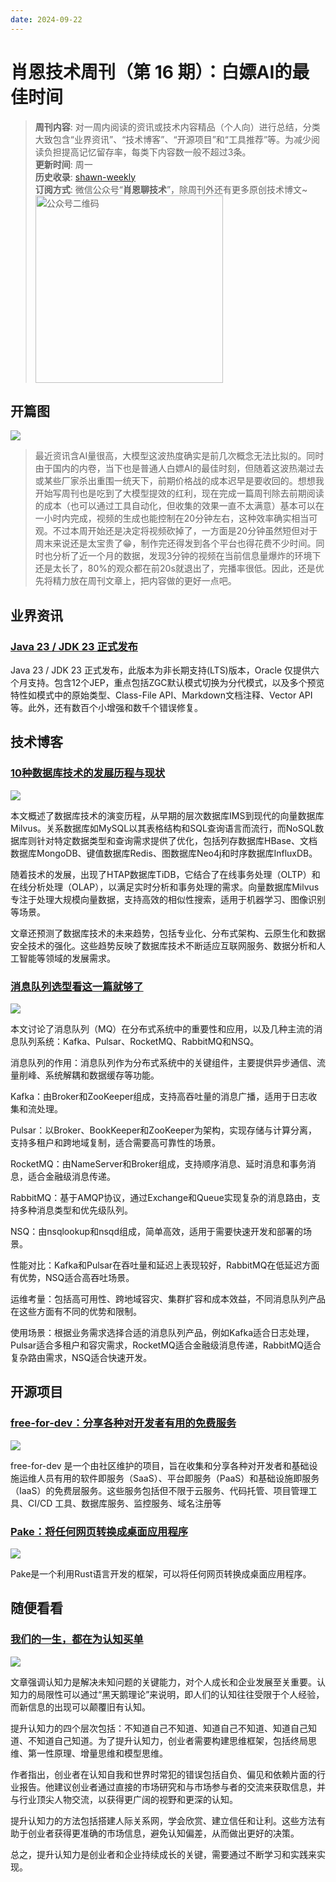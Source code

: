 ```yaml
---
date: 2024-09-22
---
```


# 肖恩技术周刊（第 16 期）：白嫖AI的最佳时间
> **周刊内容**: 对一周内阅读的资讯或技术内容精品（个人向）进行总结，分类大致包含“业界资讯”、“技术博客”、“开源项目”和“工具推荐”等。为减少阅读负担提高记忆留存率，每类下内容数一般不超过3条。<br>
> **更新时间**: 周一<br>
> **历史收录**: [shawn-weekly](https://github.com/Xiaoxie1994/shawn-weekly) <br>
> **订阅方式**: 微信公众号“**肖恩聊技术**”，除周刊外还有更多原创技术博文~<br>
> <img src="https://cdn.jsdelivr.net/gh/Xiaoxie1994/images/images/20241103221454.png" alt="公众号二维码" width="300">

## 开篇图
![](https://cdn.jsdelivr.net/gh/Xiaoxie1994/images/images/202411262354810.jpeg)

> 最近资讯含AI量很高，大模型这波热度确实是前几次概念无法比拟的。同时由于国内的内卷，当下也是普通人白嫖AI的最佳时刻，但随着这波热潮过去或某些厂家杀出重围一统天下，前期价格战的成本迟早是要收回的。想想我开始写周刊也是吃到了大模型提效的红利，现在完成一篇周刊除去前期阅读的成本（也可以通过工具自动化，但收集的效果一直不太满意）基本可以在一小时内完成，视频的生成也能控制在20分钟左右，这种效率确实相当可观。不过本周开始还是决定将视频砍掉了，一方面是20分钟虽然短但对于周末来说还是太宝贵了😁，制作完还得发到各个平台也得花费不少时间。同时也分析了近一个月的数据，发现3分钟的视频在当前信息量爆炸的环境下还是太长了，80%的观众都在前20s就退出了，完播率很低。因此，还是优先将精力放在周刊文章上，把内容做的更好一点吧。

## 业界资讯
### [Java 23 / JDK 23 正式发布](https://www.oschina.net/news/312381/java-23-released)

Java 23 / JDK 23 正式发布，此版本为非长期支持(LTS)版本，Oracle 仅提供六个月支持。包含12个JEP，重点包括ZGC默认模式切换为分代模式，以及多个预览特性如模式中的原始类型、Class-File API、Markdown文档注释、Vector API等。此外，还有数百个小增强和数千个错误修复。

## 技术博客
### [10种数据库技术的发展历程与现状](https://mp.weixin.qq.com/s/AAxlJzX_S_-ScJRtUktm4g)

![](https://cdn.jsdelivr.net/gh/Xiaoxie1994/images/images/202411262354812.png)

本文概述了数据库技术的演变历程，从早期的层次数据库IMS到现代的向量数据库Milvus。关系数据库如MySQL以其表格结构和SQL查询语言而流行，而NoSQL数据库则针对特定数据类型和查询需求提供了优化，包括列存数据库HBase、文档数据库MongoDB、键值数据库Redis、图数据库Neo4j和时序数据库InfluxDB。

随着技术的发展，出现了HTAP数据库TiDB，它结合了在线事务处理（OLTP）和在线分析处理（OLAP），以满足实时分析和事务处理的需求。向量数据库Milvus专注于处理大规模向量数据，支持高效的相似性搜索，适用于机器学习、图像识别等场景。

文章还预测了数据库技术的未来趋势，包括专业化、分布式架构、云原生化和数据安全技术的强化。这些趋势反映了数据库技术不断适应互联网服务、数据分析和人工智能等领域的发展需求。

### [消息队列选型看这一篇就够了](https://mp.weixin.qq.com/s/jWKHAic4Tt4Ohsj4pTmYFw)

![](https://cdn.jsdelivr.net/gh/Xiaoxie1994/images/images/202411262354813.png)

本文讨论了消息队列（MQ）在分布式系统中的重要性和应用，以及几种主流的消息队列系统：Kafka、Pulsar、RocketMQ、RabbitMQ和NSQ。

消息队列的作用：消息队列作为分布式系统中的关键组件，主要提供异步通信、流量削峰、系统解耦和数据缓存等功能。

Kafka：由Broker和ZooKeeper组成，支持高吞吐量的消息广播，适用于日志收集和流处理。

Pulsar：以Broker、BookKeeper和ZooKeeper为架构，实现存储与计算分离，支持多租户和跨地域复制，适合需要高可靠性的场景。

RocketMQ：由NameServer和Broker组成，支持顺序消息、延时消息和事务消息，适合金融级消息传递。

RabbitMQ：基于AMQP协议，通过Exchange和Queue实现复杂的消息路由，支持多种消息类型和优先级队列。

NSQ：由nsqlookup和nsqd组成，简单高效，适用于需要快速开发和部署的场景。

性能对比：Kafka和Pulsar在吞吐量和延迟上表现较好，RabbitMQ在低延迟方面有优势，NSQ适合高吞吐场景。

运维考量：包括高可用性、跨地域容灾、集群扩容和成本效益，不同消息队列产品在这些方面有不同的优势和限制。

使用场景：根据业务需求选择合适的消息队列产品，例如Kafka适合日志处理，Pulsar适合多租户和容灾需求，RocketMQ适合金融级消息传递，RabbitMQ适合复杂路由需求，NSQ适合快速开发。

## 开源项目 
### [free-for-dev：分享各种对开发者有用的免费服务](https://github.com/ripienaar/free-for-dev)

![](https://cdn.jsdelivr.net/gh/Xiaoxie1994/images/images/202411262354814.png)

free-for-dev 是一个由社区维护的项目，旨在收集和分享各种对开发者和基础设施运维人员有用的软件即服务（SaaS）、平台即服务（PaaS）和基础设施即服务（IaaS）的免费层服务。这些服务包括但不限于云服务、代码托管、项目管理工具、CI/CD 工具、数据库服务、监控服务、域名注册等

### [Pake：将任何网页转换成桌面应用程序](https://github.com/tw93/Pake)

![](https://cdn.jsdelivr.net/gh/Xiaoxie1994/images/images/202411262354815.png)

Pake是一个利用Rust语言开发的框架，可以将任何网页转换成桌面应用程序。

## 随便看看
### [我们的一生，都在为认知买单](https://36kr.com/p/2958337573047560)

![](https://cdn.jsdelivr.net/gh/Xiaoxie1994/images/images/202411262354817.png)

文章强调认知力是解决未知问题的关键能力，对个人成长和企业发展至关重要。认知力的局限性可以通过“黑天鹅理论”来说明，即人们的认知往往受限于个人经验，而新信息的出现可以颠覆旧有认知。

提升认知力的四个层次包括：不知道自己不知道、知道自己不知道、知道自己知道、不知道自己知道。为了提升认知力，创业者需要构建思维框架，包括终局思维、第一性原理、增量思维和模型思维。

作者指出，创业者在认知自我和世界时常犯的错误包括自负、偏见和依赖片面的行业报告。他建议创业者通过直接的市场研究和与市场参与者的交流来获取信息，并与行业顶尖人物交流，以获得更广阔的视野和更深的认知。

提升认知力的方法包括搭建人际关系网，学会欣赏、建立信任和让利。这些方法有助于创业者获得更准确的市场信息，避免认知偏差，从而做出更好的决策。

总之，提升认知力是创业者和企业持续成长的关键，需要通过不断学习和实践来实现。